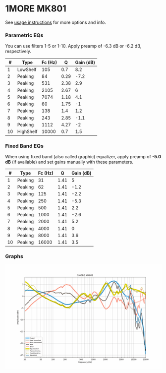 # 1MORE MK801
See [usage instructions](https://github.com/jaakkopasanen/AutoEq#usage) for more options and info.

### Parametric EQs
You can use filters 1-5 or 1-10. Apply preamp of -6.3 dB or -6.2 dB, respectively.

|   # | Type      |   Fc (Hz) |    Q |   Gain (dB) |
|-----|-----------|-----------|------|-------------|
|   1 | LowShelf  |       105 | 0.7  |         8.2 |
|   2 | Peaking   |        84 | 0.29 |        -7.2 |
|   3 | Peaking   |       531 | 2.38 |         2.9 |
|   4 | Peaking   |      2105 | 2.67 |         6   |
|   5 | Peaking   |      7074 | 1.18 |         4.1 |
|   6 | Peaking   |        60 | 1.75 |        -1   |
|   7 | Peaking   |       138 | 1.4  |         1.2 |
|   8 | Peaking   |       243 | 2.85 |        -1.1 |
|   9 | Peaking   |      1112 | 4.27 |        -2   |
|  10 | HighShelf |     10000 | 0.7  |         1.5 |

### Fixed Band EQs
When using fixed band (also called graphic) equalizer, apply preamp of **-5.0 dB** (if available) and set gains manually with these parameters.

|   # | Type    |   Fc (Hz) |    Q |   Gain (dB) |
|-----|---------|-----------|------|-------------|
|   1 | Peaking |        31 | 1.41 |         5   |
|   2 | Peaking |        62 | 1.41 |        -1.2 |
|   3 | Peaking |       125 | 1.41 |        -2.2 |
|   4 | Peaking |       250 | 1.41 |        -5.3 |
|   5 | Peaking |       500 | 1.41 |         2.2 |
|   6 | Peaking |      1000 | 1.41 |        -2.6 |
|   7 | Peaking |      2000 | 1.41 |         5.2 |
|   8 | Peaking |      4000 | 1.41 |         0   |
|   9 | Peaking |      8000 | 1.41 |         3.6 |
|  10 | Peaking |     16000 | 1.41 |         3.5 |

### Graphs
![](./1MORE%20MK801.png)
